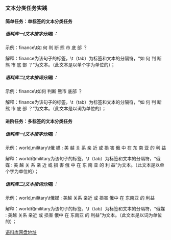 ### 文本分类任务实践

#### 简单任务：单标签的文本分类任务

##### 语料库一(文本按字分隔)：

示例：finance\t如 何 判 断 熊 市 底 部 ？

解释：finance为该句子的标签，\t（tab）为标签和文本的分隔符，“如 何 判 断 熊 市 底 部 ？”为文本。（此文本是以单个字为单位的）；

##### 语料库二(文本按词分隔)：

示例：finance\t如何 判断 熊市 底部 ？

解释：finance为该句子的标签，\t（tab）为标签和文本的分隔符，“如 何 判 断 熊 市 底 部 ？”为文本。（此文本是以词为单位的）；

#### 进阶任务：多标签的文本分类任务

##### 语料库一(文本按字分隔)：

示例：world,military\t俄 媒 : 美 越 关 系 亲 近 或 损 害 俄 中 在 东 南 亚 的 利 益

解释：world和military为该句子的标签，\t（tab）为标签和文本的分隔符，“俄 媒 : 美 越 关 系 亲 近 或 损 害 俄 中 在 东 南 亚 的 利 益”为文本。（此文本是以单个字为单位的）；

##### 语料库二(文本按词分隔)：

示例：world,military\t俄媒 : 美越 关系 亲近 或 损害 俄中 在 东南亚 的 利益

解释：world和military为该句子的标签，\t（tab）为标签和文本的分隔符，“俄媒 : 美越 关系 亲近 或 损害 俄中 在 东南亚 的 利益”为文本。（此文本是以词为单位的）；

[语料库网盘地址](https://pan.baidu.com/s/1boXteyV)